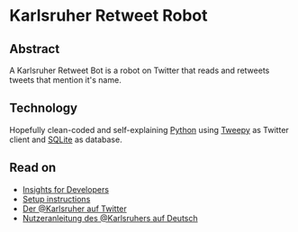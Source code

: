 # Karlsruher Retweet Robot
## Abstract
A Karlsruher Retweet Bot is a robot on Twitter that reads and retweets tweets that mention it's name.

## Technology
Hopefully clean-coded and self-explaining [Python](https://www.python.org/) using [Tweepy](https://www.tweepy.org/) as Twitter client and [SQLite](https://www.sqlite.org/) as database.

## Read on
* [Insights for Developers](README.developer.md)
* [Setup instructions](README.setup.md)
* [Der @Karlsruher auf Twitter](https://twitter.com/Karlsruher)
* [Nutzeranleitung des @Karlsruhers auf Deutsch](https://bit.ly/2FHcp8A)
